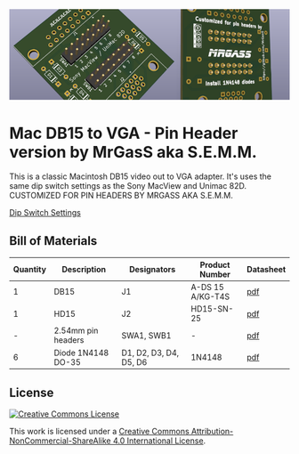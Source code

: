<img src="docs/Mac DB15 to VGA v1.0.png" alt="Mac DB15 to VGA v 1.0" />

# Mac DB15 to VGA - Pin Header version by MrGasS aka S.E.M.M.

This is a classic Macintosh DB15 video out to VGA adapter. It's uses the same dip switch settings as the Sony MacView and Unimac 82D.  
CUSTOMIZED FOR PIN HEADERS BY MRGASS AKA S.E.M.M.

[Dip Switch Settings](docs/manuals)



## Bill of Materials

| Quantity | Description                | Designators            | Product Number   | Datasheet                                                    |
| :------- | -------------------------- | ---------------------- | ---------------- | ------------------------------------------------------------ |
| 1        | DB15                       | J1                     | A-DS 15 A/KG-T4S | [pdf](docs/datasheets/J1_ASS_4888_CO.pdf)                    |
| 1        | HD15                       | J2                     | HD15-SN-25       | [pdf](docs/datasheets/J2_hdxx-sn-25-data-sheet.pdf)          |
| -        | 2.54mm pin headers         | SWA1, SWB1             | -                | [pdf](docs/datasheets/PinHeaderDatasheet-C0CKB1G.jpg)        |
| 6        | Diode 1N4148 DO-35         | D1, D2, D3, D4, D5, D6 | 1N4148           | [pdf](docs/datasheets/D1_D2_D3_D4_D5_D6_1N914_D-2309448.pdf) |



## License

<a rel="license" href="http://creativecommons.org/licenses/by-nc-sa/4.0/"><img alt="Creative Commons License" style="border-width:0" src="https://i.creativecommons.org/l/by-nc-sa/4.0/88x31.png" /></a>

This work is licensed under a <a rel="license" href="http://creativecommons.org/licenses/by-nc-sa/4.0/">Creative Commons Attribution-NonCommercial-ShareAlike 4.0 International License</a>.  
